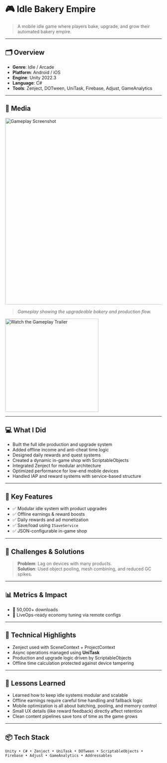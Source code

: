 ﻿# 🎮 Idle Bakery Empire

> A mobile idle game where players bake, upgrade, and grow their automated bakery empire.

---

## 🗂 Overview

- **Genre**: Idle / Arcade
- **Platform**: Android / iOS
- **Engine**: Unity 2022.3
- **Language**: C#
- **Tools**: Zenject, DOTween, UniTask, Firebase, Adjust, GameAnalytics

---

## 📸 Media

<img src="https://img001.prntscr.com/file/img001/b-PuZH41QKOFu-zU7pzb2A.png" width="600" alt="Gameplay Screenshot">

> *Gameplay showing the upgradeable bakery and production flow.*

<a href="https://www.youtube.com/watch?v=zm9DI4lpowE" target="_blank">
  <img src="https://img.youtube.com/vi/zm9DI4lpowE/hqdefault.jpg" width="300" alt="Watch the Gameplay Trailer">
</a>

---

## 💻 What I Did

- Built the full idle production and upgrade system
- Added offline income and anti-cheat time logic
- Designed daily rewards and quest systems
- Created a dynamic in-game shop with ScriptableObjects
- Integrated Zenject for modular architecture
- Optimized performance for low-end mobile devices
- Handled IAP and reward systems with service-based structure

---

## 🔧 Key Features

- ✅ Modular idle system with product upgrades
- ✅ Offline earnings & reward boosts
- ✅ Daily rewards and ad monetization
- ✅ Save/load using `ISaveService`
- ✅ JSON-configurable in-game shop

---

## 🧪 Challenges & Solutions

> **Problem**: Lag on devices with many products.  
> **Solution**: Used object pooling, mesh combining, and reduced GC spikes.

---

## 📊 Metrics & Impact

- 🚀 50,000+ downloads
- 🔧 LiveOps-ready economy tuning via remote configs

---

## 🔬 Technical Highlights

- Zenject used with SceneContext + ProjectContext
- Async operations managed using **UniTask**
- Production and upgrade logic driven by ScriptableObjects
- Offline time calculation protected against device tampering

---

## 🧠 Lessons Learned

- Learned how to keep idle systems modular and scalable
- Offline earnings require careful time handling and fallback logic
- Mobile optimization is all about batching, pooling, and memory control
- Small UX details (like reward feedback) directly affect retention
- Clean content pipelines save tons of time as the game grows

---

## 📦 Tech Stack

`Unity • C# • Zenject • UniTask • DOTween • ScriptableObjects • Firebase • Adjust • GameAnalytics • Addressables`

